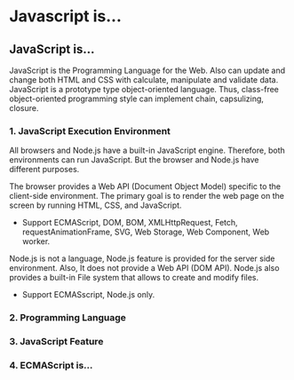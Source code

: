# Javascript is...

## JavaScript is...

JavaScript is the Programming Language for the Web. Also can update and change both HTML and CSS with calculate, manipulate and validate data. JavaScript is a prototype type object-oriented language. Thus, class-free object-oriented programming style can implement chain, capsulizing, closure.



### 1. JavaScript Execution Environment

All browsers and Node.js have a built-in JavaScript engine. Therefore, both environments can run JavaScript. But the browser and Node.js have different purposes.

The browser provides a Web API \(Document Object Model\) specific to the client-side environment. The primary goal is to render the web page on the screen by running HTML, CSS, and JavaScript.

* Support ECMAScript, DOM, BOM, XMLHttpRequest, Fetch, requestAnimationFrame, SVG, Web  Storage, Web Component, Web worker.

Node.js is not a language, Node.js feature is provided for the server side environment. Also, It does not provide a Web API \(DOM API\). Node.js also provides a built-in File system that allows to create and modify files.

* Support ECMASscript, Node.js only.

### 2. Programming Language

### 3. JavaScript Feature

### 4. ECMAScript is...





